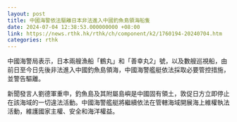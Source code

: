 ```yaml
---
layout: post
title: 中國海警依法驅離日本非法進入中國釣魚島領海船隻
date: 2024-07-04 12:38:53.000000000 +08:00
link: https://news.rthk.hk/rthk/ch/component/k2/1760194-20240704.htm
categories: rthk
---
```


中國海警局表示，日本兩艘漁船「鶴丸」和「善幸丸2」號，以及數艘巡視船，由前日至今日先後非法進入中國釣魚島領海，中國海警艦艇依法採取必要管控措施，並警告驅離。

新聞發言人劉德軍重申，釣魚島及其附屬島嶼是中國固有領土，敦促日方立即停止在該海域的一切違法活動。中國海警艦艇將繼續依法在管轄海域開展海上維權執法活動，維護國家主權、安全和海洋權益。
